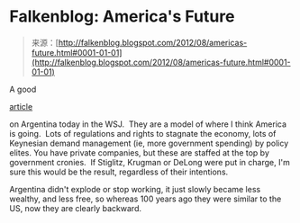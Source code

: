 <!--yml
category: 未分类
date: 2024-05-12 20:24:34
-->

# Falkenblog: America's Future

> 来源：[http://falkenblog.blogspot.com/2012/08/americas-future.html#0001-01-01](http://falkenblog.blogspot.com/2012/08/americas-future.html#0001-01-01)

A good

[article](http://online.wsj.com/article/SB10000872396390443404004577577013392087338.html?mod=WSJ_Opinion_LEADTop)

on Argentina today in the WSJ.  They are a model of where I think America is going.  Lots of regulations and rights to stagnate the economy, lots of Keynesian demand management (ie, more government spending) by policy elites. You have private companies, but these are staffed at the top by government cronies.  If Stiglitz, Krugman or DeLong were put in charge, I'm sure this would be the result, regardless of their intentions.

Argentina didn't explode or stop working, it just slowly became less wealthy, and less free, so whereas 100 years ago they were similar to the US, now they are clearly backward.